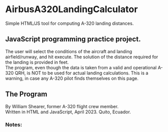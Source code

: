 # AirbusA320LandingCalculator
Simple HTML/JS tool for computing A-320 landing distances.
## JavaScript programming practice project.  
The user will select the conditions of the aircraft and landing airfield/runway, and hit execute. The solution of the distance required for the landing is provided in feet.  
The program, even though the data is taken from a valid and operational A-320 QRH, is NOT to be used for actual landing calculations. This is a warning, in case any A-320 pilot finds themselves on this page.  
## The Program  
By William Shearer, former A-320 flight crew member.  
Written in HTML and JavaScript, April 2023.
Quito, Ecuador.
### Notes:  
